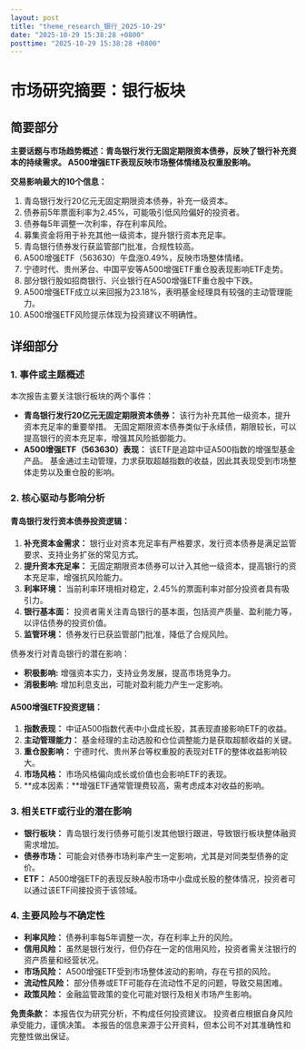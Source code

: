 ```yaml
---
layout: post
title: "theme_research_银行_2025-10-29"
date: "2025-10-29 15:38:28 +0800"
posttime: "2025-10-29 15:38:28 +0800"
---
```


# 市场研究摘要：银行板块

## 简要部分

**主要话题与市场趋势概述：青岛银行发行无固定期限资本债券，反映了银行补充资本的持续需求。 A500增强ETF表现反映市场整体情绪及权重股影响。**

**交易影响最大的10个信息：**

1.  青岛银行发行20亿元无固定期限资本债券，补充一级资本。
2.  债券前5年票面利率为2.45%，可能吸引低风险偏好的投资者。
3.  债券每5年调整一次利率，存在利率风险。
4.  募集资金将用于补充其他一级资本，提升银行资本充足率。
5.  青岛银行债券发行获监管部门批准，合规性较高。
6.  A500增强ETF（563630）午盘涨0.49%，反映市场整体情绪。
7.  宁德时代、贵州茅台、中国平安等A500增强ETF重仓股表现影响ETF走势。
8.  部分银行股如招商银行、兴业银行在A500增强ETF重仓股中下跌。
9.  A500增强ETF成立以来回报为23.18%，表明基金经理具有较强的主动管理能力。
10. A500增强ETF风险提示体现为投资建议不明确性。

## 详细部分

### 1. 事件或主题概述

本次报告主要关注银行板块的两个事件：

*   **青岛银行发行20亿元无固定期限资本债券：** 该行为补充其他一级资本，提升资本充足率的重要举措。 无固定期限资本债券类似于永续债，期限较长，可以提高银行的资本充足率，增强其风险抵御能力。
*   **A500增强ETF（563630）表现：** 该ETF是追踪中证A500指数的增强型基金产品。 基金通过主动管理，力求获取超越指数的收益，因此其表现受到市场整体走势以及重仓股的影响。

### 2. 核心驱动与影响分析

#### 青岛银行发行资本债券投资逻辑：

1.  **补充资本金需求：** 银行业对资本充足率有严格要求，发行资本债券是满足监管要求、支持业务扩张的常见方式。
2.  **提升资本充足率：** 无固定期限资本债券可以计入其他一级资本，提高银行的资本充足率，增强抗风险能力。
3.  **利率环境：** 当前利率环境相对稳定，2.45%的票面利率对部分投资者具有吸引力。
4.  **银行基本面：** 投资者需关注青岛银行的基本面，包括资产质量、盈利能力等，以评估债券的投资价值。
5.  **监管环境：** 债券发行已获监管部门批准，降低了合规风险。

债券发行对青岛银行的潜在影响：

*   **积极影响:** 增强资本实力，支持业务发展，提高市场竞争力。
*   **消极影响:** 增加利息支出，可能对盈利能力产生一定影响。

#### A500增强ETF投资逻辑：

1.  **指数表现：** 中证A500指数代表中小盘成长股，其表现直接影响ETF的收益。
2.  **主动管理能力：** 基金经理的主动选股和仓位调整能力是获取超额收益的关键。
3.  **重仓股影响：** 宁德时代、贵州茅台等权重股的表现对ETF的整体收益影响较大。
4.  **市场风格：** 市场风格偏向成长或价值也会影响ETF的表现。
5. **成本因素：**增强ETF通常管理费较高，需考虑成本对收益的影响。

### 3. 相关ETF或行业的潜在影响

*   **银行板块：** 青岛银行发行债券可能引发其他银行跟进，导致银行板块整体融资需求增加。
*   **债券市场：** 可能会对债券市场利率产生一定影响，尤其是对同类型债券的定价。
*   **ETF：** A500增强ETF的表现反映A股市场中小盘成长股的整体情况，投资者可以通过该ETF间接投资于该领域。

### 4. 主要风险与不确定性

*   **利率风险：** 债券利率每5年调整一次，存在利率上升的风险。
*   **信用风险：** 虽然是银行发行，但仍存在一定的信用风险，投资者需关注银行的资产质量和经营状况。
*   **市场风险：** A500增强ETF受到市场整体波动的影响，存在亏损的风险。
*   **流动性风险：** 部分债券或ETF可能存在流动性不足的问题，导致交易困难。
*   **政策风险：** 金融监管政策的变化可能对银行及相关市场产生影响。

**免责条款：** 本报告仅为研究分析，不构成任何投资建议。 投资者应根据自身风险承受能力，谨慎决策。 本报告的信息来源于公开资料，但本公司不对其准确性和完整性做出保证。